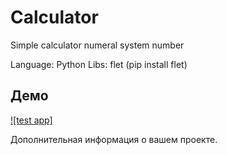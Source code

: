 # Calculator

Simple calculator numeral system number

Language: Python
Libs: flet
(pip install flet)

## Демо

[![test app]](https://www.youtube.com/watch?v=26W9WYbc7-w)

Дополнительная информация о вашем проекте.
